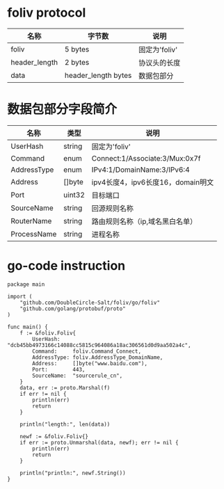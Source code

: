 # foliv protocol

| 名称   | 字节数  | 说明  |
|  ----  | ----  | ----  |
| foliv  | 5 bytes | 固定为'foliv' |
| header_length  | 2 bytes | 协议头的长度 |
| data | header_length bytes | 数据包部分 |

# 数据包部分字段简介

| 名称   | 类型  | 说明  |
|  ----  | ----  | ----  |
| UserHash  | string | 固定为'foliv' |
| Command  | enum | Connect:1/Associate:3/Mux:0x7f |
| AddressType | enum | IPv4:1/DomainName:3/IPv6:4 |
| Address | []byte | ipv4长度4，ipv6长度16，domain明文 |
| Port | uint32 | 目标端口 |
| SourceName | string | 回源规则名称 |
| RouterName | string | 路由规则名称（ip,域名黑白名单） |
| ProcessName | string | 进程名称 |

# go-code instruction

```
package main

import (
	"github.com/DoubleCircle-Salt/foliv/go/foliv"
	"github.com/golang/protobuf/proto"
)

func main() {
	f := &foliv.Foliv{
		UserHash:    "dcb45bb4973166c14088cc5815c964086a18ac306561d0d9aa502a4c",
		Command:     foliv.Command_Connect,
		AddressType: foliv.AddressType_DomainName,
		Address:     []byte("www.baidu.com"),
		Port:        443,
		SourceName:  "sourcerule_cn",
	}
	data, err := proto.Marshal(f)
	if err != nil {
		println(err)
		return
	}

	println("length:", len(data))

	newf := &foliv.Foliv{}
	if err := proto.Unmarshal(data, newf); err != nil {
		println(err)
		return
	}

	println("println:", newf.String())
}
```
